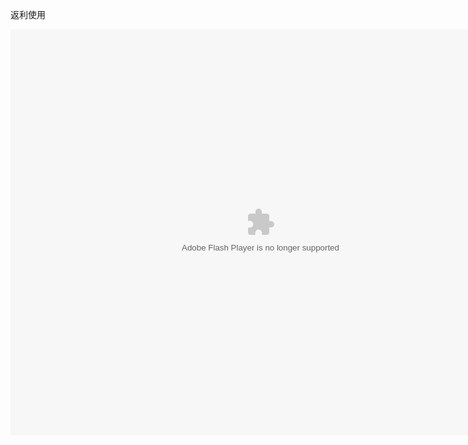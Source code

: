 返利使用

<embed src="http://resource.3cwdb.com/kailong-donghua/V310002201105160200.swf" width="800" height="650"  pluginspage="http://www.macromedia.com/go/getflashplayer" 
type="application/x-shockwave-flash" ></embed>
